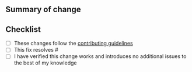 ## Summary of change

<!-- Please include a brief summary of the changes made in this PR. You should also include any screenshots or videos when applicable -->

## Checklist

<!-- Delete as appropriate and then go through the list, adding an X to every item you have completed -->

- [ ] These changes follow the [contributing guidelines](https://github.com/thisdot/starter.dev/blob/main/CONTRIBUTING.md)
- [ ] This fix resolves #<!-- replace with issue number -->
- [ ] I have verified this change works and introduces no additional issues to the best of my knowledge
